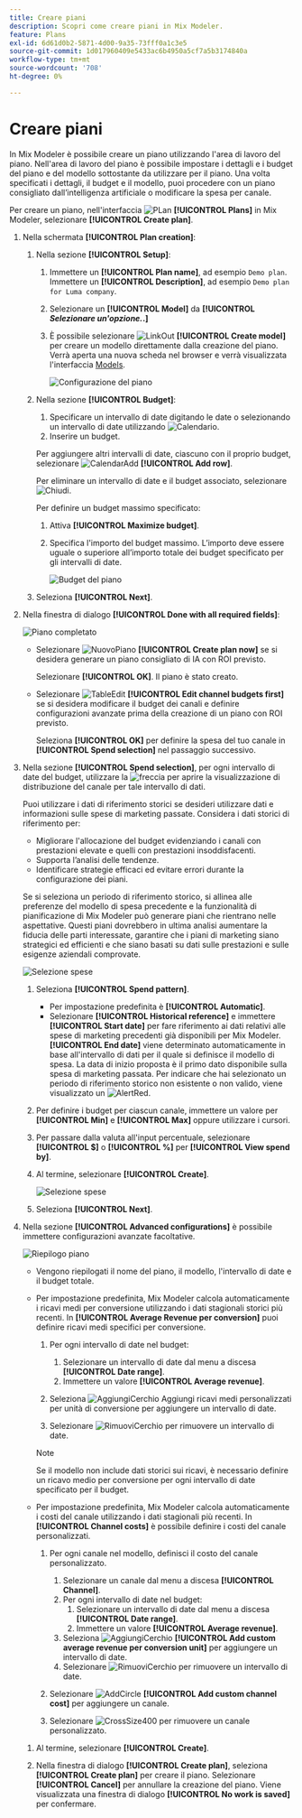 ```yaml
---
title: Creare piani
description: Scopri come creare piani in Mix Modeler.
feature: Plans
exl-id: 6d61d0b2-5871-4d00-9a35-73fff0a1c3e5
source-git-commit: 1d017960409e5433ac6b4950a5cf7a5b3174840a
workflow-type: tm+mt
source-wordcount: '708'
ht-degree: 0%

---
```



# Creare piani

In Mix Modeler è possibile creare un piano utilizzando l&#39;area di lavoro del piano. Nell&#39;area di lavoro del piano è possibile impostare i dettagli e i budget del piano e del modello sottostante da utilizzare per il piano. Una volta specificati i dettagli, il budget e il modello, puoi procedere con un piano consigliato dall’intelligenza artificiale o modificare la spesa per canale.

Per creare un piano, nell&#39;interfaccia ![PLan](/help/assets/icons/FileChart.svg) **[!UICONTROL Plans]** in Mix Modeler, selezionare **[!UICONTROL Create plan]**.


1. Nella schermata **[!UICONTROL Plan creation]**:

   1. Nella sezione **[!UICONTROL Setup]**:

      1. Immettere un **[!UICONTROL Plan name]**, ad esempio `Demo plan`. Immettere un **[!UICONTROL Description]**, ad esempio `Demo plan for Luma company`.
      1. Selezionare un **[!UICONTROL Model]** da **[!UICONTROL _Selezionare un&#39;opzione._.]**
      1. È possibile selezionare ![LinkOut](/help/assets/icons/LinkOut.svg) **[!UICONTROL Create model]** per creare un modello direttamente dalla creazione del piano. Verrà aperta una nuova scheda nel browser e verrà visualizzata l&#39;interfaccia [Models](../models/overview.md).

         ![Configurazione del piano](/help/assets/plan-setup.png)

   1. Nella sezione **[!UICONTROL Budget]**:

      1. Specificare un intervallo di date digitando le date o selezionando un intervallo di date utilizzando ![Calendario](/help/assets/icons/Calendar.svg).
      1. Inserire un budget.

      Per aggiungere altri intervalli di date, ciascuno con il proprio budget, selezionare ![CalendarAdd](/help/assets/icons/CalendarAdd.svg) **[!UICONTROL Add row]**.

      Per eliminare un intervallo di date e il budget associato, selezionare ![Chiudi](/help/assets/icons/Close.svg).

      Per definire un budget massimo specificato:

      1. Attiva **[!UICONTROL Maximize budget]**.
      1. Specifica l&#39;importo del budget massimo. L’importo deve essere uguale o superiore all’importo totale dei budget specificato per gli intervalli di date.

         ![Budget del piano](/help/assets/plan-budget.png)

   1. Seleziona **[!UICONTROL Next]**.

1. Nella finestra di dialogo **[!UICONTROL Done with all required fields]**:

   ![Piano completato](/help/assets/plan-done-required-fields.png)

   * Selezionare ![NuovoPiano](/help/assets/icons/NewPlan.svg) **[!UICONTROL Create plan now]** se si desidera generare un piano consigliato di IA con ROI previsto.


     Selezionare **[!UICONTROL OK]**. Il piano è stato creato.


   * Selezionare ![TableEdit](/help/assets/icons/TableEdit.svg) **[!UICONTROL Edit channel budgets first]** se si desidera modificare il budget dei canali e definire configurazioni avanzate prima della creazione di un piano con ROI previsto.

     Seleziona **[!UICONTROL OK]** per definire la spesa del tuo canale in **[!UICONTROL Spend selection]** nel passaggio successivo.



1. Nella sezione **[!UICONTROL Spend selection]**, per ogni intervallo di date del budget, utilizzare la ![freccia](/help/assets/icons/ChevronRight.svg) per aprire la visualizzazione di distribuzione del canale per tale intervallo di dati.

   Puoi utilizzare i dati di riferimento storici se desideri utilizzare dati e informazioni sulle spese di marketing passate. Considera i dati storici di riferimento per:

   * Migliorare l&#39;allocazione del budget evidenziando i canali con prestazioni elevate e quelli con prestazioni insoddisfacenti.
   * Supporta l’analisi delle tendenze.
   * Identificare strategie efficaci ed evitare errori durante la configurazione dei piani.

   Se si seleziona un periodo di riferimento storico, si allinea alle preferenze del modello di spesa precedente e la funzionalità di pianificazione di Mix Modeler può generare piani che rientrano nelle aspettative. Questi piani dovrebbero in ultima analisi aumentare la fiducia delle parti interessate, garantire che i piani di marketing siano strategici ed efficienti e che siano basati su dati sulle prestazioni e sulle esigenze aziendali comprovate.

   ![Selezione spese](/help/assets/plan-spend-selection.png)

   1. Seleziona **[!UICONTROL Spend pattern]**.

      * Per impostazione predefinita è **[!UICONTROL Automatic]**.
      * Selezionare **[!UICONTROL Historical reference]** e immettere **[!UICONTROL Start date]** per fare riferimento ai dati relativi alle spese di marketing precedenti già disponibili per Mix Modeler. **[!UICONTROL End date]** viene determinato automaticamente in base all&#39;intervallo di dati per il quale si definisce il modello di spesa. La data di inizio proposta è il primo dato disponibile sulla spesa di marketing passata. Per indicare che hai selezionato un periodo di riferimento storico non esistente o non valido, viene visualizzato un ![AlertRed](/help/assets/icons/AlertRed.svg).

   1. Per definire i budget per ciascun canale, immettere un valore per **[!UICONTROL Min]** e **[!UICONTROL Max]** oppure utilizzare i cursori.

   1. Per passare dalla valuta all&#39;input percentuale, selezionare **[!UICONTROL $]** o **[!UICONTROL %]** per **[!UICONTROL View spend by]**.

   1. Al termine, selezionare **[!UICONTROL Create]**.

      ![Selezione spese](/help/assets/plan-spend-selection.png)

   1. Seleziona **[!UICONTROL Next]**.


1. Nella sezione **[!UICONTROL Advanced configurations]** è possibile immettere configurazioni avanzate facoltative.

   ![Riepilogo piano](../assets/plan-advanced-configurations.png)

   * Vengono riepilogati il nome del piano, il modello, l&#39;intervallo di date e il budget totale.

   * Per impostazione predefinita, Mix Modeler calcola automaticamente i ricavi medi per conversione utilizzando i dati stagionali storici più recenti. In **[!UICONTROL Average Revenue per conversion]** puoi definire ricavi medi specifici per conversione.

      1. Per ogni intervallo di date nel budget:

         1. Selezionare un intervallo di date dal menu a discesa **[!UICONTROL Date range]**.
         1. Immettere un valore **[!UICONTROL Average revenue]**.

      1. Seleziona ![AggiungiCerchio](/help/assets/icons/AddCircle.svg) Aggiungi ricavi medi personalizzati per unità di conversione per aggiungere un intervallo di date.
      1. Selezionare ![RimuoviCerchio](/help/assets/icons/RemoveCircle.svg) per rimuovere un intervallo di date.

     >[!NOTE]
     >
     >Se il modello non include dati storici sui ricavi, è necessario definire un ricavo medio per conversione per ogni intervallo di date specificato per il budget.
     >

   * Per impostazione predefinita, Mix Modeler calcola automaticamente i costi del canale utilizzando i dati stagionali più recenti. In **[!UICONTROL Channel costs]** è possibile definire i costi del canale personalizzati.

      1. Per ogni canale nel modello, definisci il costo del canale personalizzato.

         1. Selezionare un canale dal menu a discesa **[!UICONTROL Channel]**.
         1. Per ogni intervallo di date nel budget:
            1. Selezionare un intervallo di date dal menu a discesa **[!UICONTROL Date range]**.
            1. Immettere un valore **[!UICONTROL Average revenue]**.
         1. Seleziona ![AggiungiCerchio](/help/assets/icons/AddCircle.svg) **[!UICONTROL Add custom average revenue per conversion unit]** per aggiungere un intervallo di date.
         1. Selezionare ![RimuoviCerchio](/help/assets/icons/RemoveCircle.svg) per rimuovere un intervallo di date.

      1. Selezionare ![AddCircle](/help/assets/icons/AddCircle.svg) **[!UICONTROL Add custom channel cost]** per aggiungere un canale.
      1. Selezionare ![CrossSize400](/help/assets/icons/CrossSize400.svg) per rimuovere un canale personalizzato.


   1. Al termine, selezionare **[!UICONTROL Create]**.

   1. Nella finestra di dialogo **[!UICONTROL Create plan]**, seleziona **[!UICONTROL Create plan]** per creare il piano. Selezionare **[!UICONTROL Cancel]** per annullare la creazione del piano. Viene visualizzata una finestra di dialogo **[!UICONTROL No work is saved]** per confermare.

